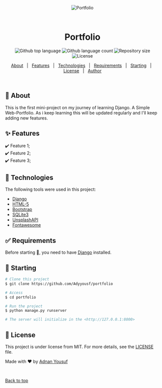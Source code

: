 <div align="center" id="top"> 
  <img src="./.github/app.gif" alt="Portfolio" />

  &#xa0;

  <!-- <a href="https://portfolio.netlify.app">Demo</a> -->
</div>

<h1 align="center">Portfolio</h1>

<p align="center">
  <img alt="Github top language" src="https://img.shields.io/github/languages/top/Adyyousf/portfolio?color=56BEB8">

  <img alt="Github language count" src="https://img.shields.io/github/languages/count/Adyyousf/portfolio?color=56BEB8">

  <img alt="Repository size" src="https://img.shields.io/github/repo-size/Adyyousf/portfolio?color=56BEB8">

  <img alt="License" src="https://img.shields.io/github/license/Adyyousf/portfolio?color=56BEB8">

  <!-- <img alt="Github issues" src="https://img.shields.io/github/issues/Adyyousf/portfolio?color=56BEB8" /> -->

  <!-- <img alt="Github forks" src="https://img.shields.io/github/forks/Adyyousf/portfolio?color=56BEB8" /> -->

  <!-- <img alt="Github stars" src="https://img.shields.io/github/stars/Adyyousf/portfolio?color=56BEB8" /> -->
</p>

<!-- Status -->

<!-- <h4 align="center"> 
	🚧  Portfolio 🚀 Under construction...  🚧
</h4> 

<hr> -->

<p align="center">
  <a href="#dart-about">About</a> &#xa0; | &#xa0; 
  <a href="#sparkles-features">Features</a> &#xa0; | &#xa0;
  <a href="#rocket-technologies">Technologies</a> &#xa0; | &#xa0;
  <a href="#white_check_mark-requirements">Requirements</a> &#xa0; | &#xa0;
  <a href="#checkered_flag-starting">Starting</a> &#xa0; | &#xa0;
  <a href="#memo-license">License</a> &#xa0; | &#xa0;
  <a href="https://github.com/Adyyousf" target="_blank">Author</a>
</p>

<br>

## :dart: About ##
This is the first mini-project on my journey of learning Django.
A Simple Web-Portfolio.
As i keep learning this will be updated regularly and I'll keep adding new features.

## :sparkles: Features ##

:heavy_check_mark: Feature 1;\
:heavy_check_mark: Feature 2;\
:heavy_check_mark: Feature 3;

## :rocket: Technologies ##

The following tools were used in this project:

- [Django](https://docs.djangoproject.com/en/3.2)
- [HTML-5](https://developer.mozilla.org/en-US/docs/Web/HTML)
- [Bootstrap](https://getbootstrap.com/docs/5.0/getting-started/introduction/)
- [SQLite3](https://www.sqlite.org/index.html)
- [UnsplashAPI](https://unsplash.com/)
- [Fontawesome](https://fontawesome.com/)

## :white_check_mark: Requirements ##

Before starting :checkered_flag:, you need to have [Django](https://www.djangoproject.com/download/) installed.

## :checkered_flag: Starting ##

```bash
# Clone this project
$ git clone https://github.com/Adyyousf/portfolio

# Access
$ cd portfolio

# Run the project
$ python manage.py runserver

# The server will initialize in the <http://127.0.0.1:8000>
```

## :memo: License ##

This project is under license from MIT. For more details, see the [LICENSE](LICENSE.md) file.


Made with :heart: by <a href="https://github.com/Adyyousf" target="_blank">Adnan Yousuf</a>

&#xa0;

<a href="#top">Back to top</a>
